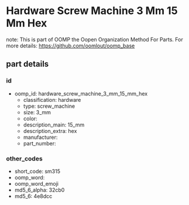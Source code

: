 # Hardware Screw Machine 3 Mm 15 Mm Hex  

note: This is part of OOMP the Oopen Organization Method For Parts. For more details: https://github.com/oomlout/oomp_base

##  part details





### id
* oomp_id: hardware_screw_machine_3_mm_15_mm_hex
  * classification: hardware
  * type: screw_machine
  * size: 3_mm
  * color: 
  * description_main: 15_mm
  * description_extra: hex
  * manufacturer: 
  * part_number: 

### other_codes
* short_code: sm315
* oomp_word: 
* oomp_word_emoji 
* md5_6_alpha: 32cb0
* md5_6: 4e8dcc